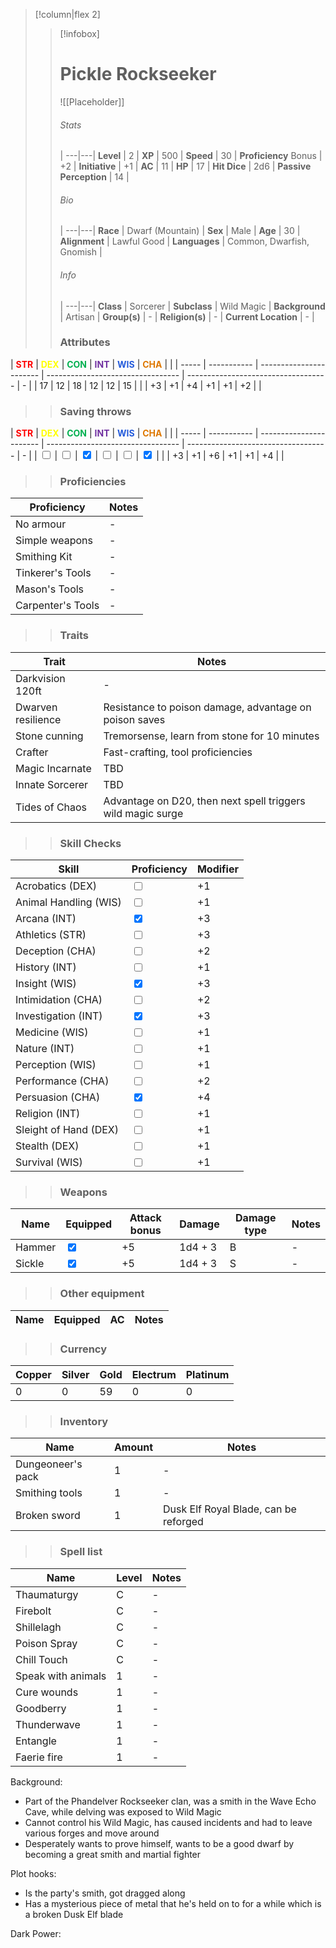 >[!column|flex 2]
>> [!infobox]
>> # Pickle Rockseeker
>> ![[Placeholder]]
>> ###### Stats
>>  |
>> ---|---|
>> **Level** | 2 |
>> **XP** | 500 |
>> **Speed** | 30 |
>> **Proficiency** Bonus | +2 |
>> **Initiative** | +1 |
>> **AC** | 11 |
>> **HP** | 17 |
>> **Hit Dice** | 2d6  |
>> **Passive Perception** | 14 |
>>  
>> ###### Bio
>>   |
>> ---|---|
>> **Race** | Dwarf (Mountain) |
>> **Sex** | Male |
>> **Age** | 30 |
>> **Alignment** | Lawful Good |
>> **Languages** | Common, Dwarfish, Gnomish |
>> ###### Info
>>   |
>> ---|---|
>> **Class** | Sorcerer |
>> **Subclass** | Wild Magic |
>> **Background** | Artisan |
>> **Group(s)** | - |
>> **Religion(s)** | - |
>> **Current Location** | - |
>>
>> ### Attributes
| <font color="#ff0000">**STR**</font> | <font color="#ffff00">**DEX**</font> | <font color="#00b050">**CON**</font> | <font color="#7030a0">**INT**</font> | <font color="#245bdb">**WIS**</font> | <font color="#de7802">**CHA**</font> | |
| ----- | ----------- | ----------------------- | --------------------------------- | ----------------------------------- | - |
| 17 | 12 | 18 | 12 | 12 | 15 | |
| +3 | +1 | +4  | +1 | +1 | +2 | |
>> ### Saving throws
| <font color="#ff0000">**STR**</font> | <font color="#ffff00">**DEX**</font> | <font color="#00b050">**CON**</font> | <font color="#7030a0">**INT**</font> | <font color="#245bdb">**WIS**</font> | <font color="#de7802">**CHA**</font> | |
| ----- | ----------- | ----------------------- | --------------------------------- | ----------------------------------- | - |
| <input type="checkbox" unchecked> | <input type="checkbox" unchecked> | <input type="checkbox" checked>  | <input type="checkbox" unchecked> | <input type="checkbox" unchecked> | <input type="checkbox" checked> | |
| +3 | +1 | +6  | +1 | +1 | +4 | |
>> ### Proficiencies
| Proficiency              | Notes |
| --------------------- | --------------------------------- | 
| No armour      | - |
| Simple weapons      | - |
| Smithing Kit     | - |
| Tinkerer's Tools     | - |
| Mason's Tools     | - |
| Carpenter's Tools     | - |
>> ### Traits
| Trait               | Notes |
| --------------------- | --------------------------------- | 
| Darkvision 120ft      | - |
| Dwarven resilience      | Resistance to poison damage, advantage on poison saves |
| Stone cunning      | Tremorsense, learn from stone for 10 minutes |
| Crafter      | Fast-crafting, tool proficiencies |
| Magic Incarnate      | TBD |
| Innate Sorcerer      | TBD |
| Tides of Chaos      | Advantage on D20, then next spell triggers wild magic surge |
>> ### Skill Checks
| Skill               | Proficiency   | Modifier |
| --------------------- | --------------------------------- | --- |
| Acrobatics (DEX)      | <input type="checkbox" unchecked> | +1 |
| Animal Handling (WIS) | <input type="checkbox" unchecked> | +1 |
| Arcana (INT)          | <input type="checkbox" checked> | +3 |
| Athletics (STR)       | <input type="checkbox" unchecked> | +3 |
| Deception (CHA)       | <input type="checkbox" unchecked> | +2 |
| History (INT)         | <input type="checkbox" unchecked> | +1 |
| Insight (WIS)         | <input type="checkbox" checked>   | +3 |
| Intimidation (CHA)    | <input type="checkbox" unchecked> | +2 |
| Investigation (INT)   | <input type="checkbox" checked>   | +3 |
| Medicine (WIS)        | <input type="checkbox" unchecked> | +1 |
| Nature (INT)          | <input type="checkbox" unchecked> | +1 |
| Perception (WIS)      | <input type="checkbox" unchecked>   | +1 |
| Performance (CHA)     | <input type="checkbox" unchecked> | +2 |
| Persuasion (CHA)      | <input type="checkbox" checked> | +4 |
| Religion (INT)        | <input type="checkbox" unchecked> | +1 |
| Sleight of Hand (DEX) | <input type="checkbox" unchecked> | +1 |
| Stealth (DEX)         | <input type="checkbox" unchecked> | +1 |
| Survival (WIS)        | <input type="checkbox" unchecked> | +1 |
>>  ### Weapons
| Name         | Equipped         | Attack bonus         | Damage         | Damage type         | Notes         |
| -------------- | -------------- | ------------ | ---------------- | ---------------- | ---------------- |
| Hammer | <input type="checkbox" checked> | +5 | 1d4 + 3 | B | - |
| Sickle | <input type="checkbox" checked> | +5 | 1d4 + 3 | S | - |
>>  ### Other equipment
| Name         | Equipped         | AC         | Notes         |
| -------------- | -------------- | ------------ | ---------------- |
>>  ### Currency
| Copper         | Silver         | Gold         | Electrum         | Platinum         |
| -------------- | -------------- | ------------ | ---------------- | ---------------- |
| 0 | 0 | 59 | 0 | 0 |
>>  ### Inventory
| Name         | Amount         | Notes         |
| -------------- | -------------- | ------------ |
| Dungeoneer's pack | 1 | - |
| Smithing tools | 1 | - |
| Broken sword | 1 | Dusk Elf Royal Blade, can be reforged |
>>  ### Spell list
| Name         | Level         | Notes         |
| -------------- | -------------- | ------------ |
| Thaumaturgy | C | - |
| Firebolt | C | - |
| Shillelagh | C | - |
| Poison Spray | C | - |
| Chill Touch | C | - |
| Speak with animals | 1 | - |
| Cure wounds | 1 | - |
| Goodberry | 1 | - |
| Thunderwave | 1 | - |
| Entangle | 1 | - |
| Faerie fire | 1 | - |

Background:
- Part of the Phandelver Rockseeker clan, was a smith in the Wave Echo Cave, while delving was exposed to Wild Magic
- Cannot control his Wild Magic, has caused incidents and had to leave various forges and move around
- Desperately wants to prove himself, wants to be a good dwarf by becoming a great smith and martial fighter

Plot hooks:
- Is the party's smith, got dragged along
- Has a mysterious piece of metal that he's held on to for a while which is a broken Dusk Elf blade

Dark Power: 
